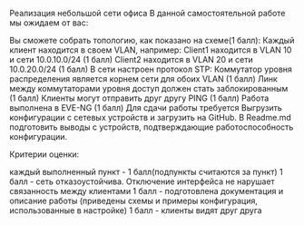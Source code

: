 Реализация небольшой сети офиса
В данной самостоятельной работе мы ожидаем от вас:

Вы сможете собрать топологию, как показано на схеме(1 балл): 
Каждый клиент находится в своем VLAN, например:
Client1 находится в VLAN 10 и сети 10.0.10.0/24 (1 балл)
Client2 находится в VLAN 20 и сети 10.0.20.0/24 (1 балл)
В сети настроен протокол STP:
Коммутатор уровня распределения является корнем сети для обоих VLAN (1 балл)
Линк между коммутаторами уровня доступ должен стать заблокированным (1 балл)
Клиенты могут отправить друг другу PING (1 балл)
Работа выполнена в EVE-NG (1 балл)
Для сдачи работы требуется
Выгрузить конфигурации с сетевых устройств и загрузить на GitHub. В Readme.md подготовить выводы с устройств, подтверждающие работоспособность конфигурации.

Критерии оценки:

каждый выполненный пункт - 1 балл(подпункты считаются за пункт)
1 балл - сеть отказоустойчива. Отключение интерфейса не нарушает связанность между клиентами
1 балл - подготовлена документация и описание работы (приведены схемы и примеры конфигурация, использованные в настройке)
1 балл - клиенты видят друг друга
